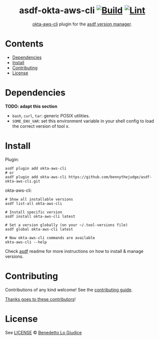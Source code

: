 <div align="center">

# asdf-okta-aws-cli [![Build](https://github.com/bennythejudge/asdf-plugin-okta-aws-cli/actions/workflows/build.yml/badge.svg)](https://github.com/bennythejudge/asdf-okta-aws-cli/actions/workflows/build.yml) [![Lint](https://github.com/bennythejudge/asdf-plugin-okta-aws-cli/blob/main/.github/workflows/lint.yml)](https://github.com/bennythejudge/asdf-okta-aws-cli/actions/workflows/lint.yml)


[okta-aws-cli](https://github.com/okta/okta-aws-cli) plugin for the [asdf version manager](https://asdf-vm.com).

</div>

# Contents

- [Dependencies](#dependencies)
- [Install](#install)
- [Contributing](#contributing)
- [License](#license)

# Dependencies

**TODO: adapt this section**

- `bash`, `curl`, `tar`: generic POSIX utilities.
- `SOME_ENV_VAR`: set this environment variable in your shell config to load the correct version of tool x.

# Install

Plugin:

```shell
asdf plugin add okta-aws-cli
# or
asdf plugin add okta-aws-cli https://github.com/bennythejudge/asdf-okta-aws-cli.git
```

okta-aws-cli:

```shell
# Show all installable versions
asdf list-all okta-aws-cli

# Install specific version
asdf install okta-aws-cli latest

# Set a version globally (on your ~/.tool-versions file)
asdf global okta-aws-cli latest

# Now okta-aws-cli commands are available
okta-aws-cli --help
```

Check [asdf](https://github.com/asdf-vm/asdf) readme for more instructions on how to
install & manage versions.

# Contributing

Contributions of any kind welcome! See the [contributing guide](contributing.md).

[Thanks goes to these contributors](https://github.com/bennythejudge/asdf-okta-aws-cli/graphs/contributors)!

# License

See [LICENSE](LICENSE) © [Benedetto Lo Giudice](https://github.com/bennythejudge/)
